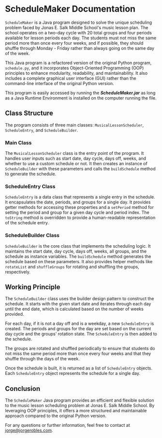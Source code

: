 # ScheduleMaker Documentation

`ScheduleMaker` is a Java program designed to solve the unique scheduling problem faced by Jonas E. Salk Middle School's music lesson plan. The school operates on a two-day cycle with 20 total groups and four periods available for lesson periods each day. The students must not miss the same period more than once every four weeks, and if possible, they should shuffle through Monday - Friday rather than always going on the same day of the week. 

This Java program is a refactored version of the original Python program, `schedule.py`, and it incorporates Object-Oriented Programming (OOP) principles to enhance modularity, readability, and maintainability.  It also includes a complete graphical user interface (GUI) rather than the command-line interface of the original Python version.

This program is easily accessed by running the ***ScheduleMaker.jar*** as long as a Java Runtime Environment is installed on the computer running the file.

## Class Structure

The program consists of three main classes: `MusicalLessonScheduler`, `ScheduleEntry`, and `ScheduleBuilder`.

### Main Class

The `MusicalLessonScheduler` class is the entry point of the program. It handles user inputs such as start date, day cycle, days off, weeks, and whether to use a custom schedule or not. It then creates an instance of `ScheduleBuilder` with these parameters and calls the `buildSchedule` method to generate the schedule.

### ScheduleEntry Class

`ScheduleEntry` is a data class that represents a single entry in the schedule. It encapsulates the date, periods, and groups for a single day. It provides getter methods for accessing these properties and a `setPeriod` method for setting the period and group for a given day cycle and period index. The `toString` method is overridden to provide a human-readable representation of the schedule entry.

### ScheduleBuilder Class

`ScheduleBuilder` is the core class that implements the scheduling logic. It maintains the start date, day cycle, days off, weeks, all groups, and the schedule as instance variables. The `buildSchedule` method generates the schedule based on these parameters. It also provides helper methods like `rotateList` and `shuffleGroups` for rotating and shuffling the groups, respectively.

## Working Principle

The `ScheduleBuilder` class uses the builder design pattern to construct the schedule. It starts with the given start date and iterates through each day until the end date, which is calculated based on the number of weeks provided. 

For each day, if it is not a day off and is a weekday, a new `ScheduleEntry` is created. The periods and groups for the day are set based on the current day cycle and the groups' rotation state. The `ScheduleEntry` is then added to the schedule.

The groups are rotated and shuffled periodically to ensure that students do not miss the same period more than once every four weeks and that they shuffle through the days of the week.

Once the schedule is built, it is returned as a list of `ScheduleEntry` objects. Each `ScheduleEntry` object represents the schedule for a single day.

## Conclusion

The `ScheduleMaker` Java program provides an efficient and flexible solution to the music lesson scheduling problem at Jonas E. Salk Middle School. By leveraging OOP principles, it offers a more structured and maintainable approach compared to the original Python version. 

For any questions or further information, feel free to contact at jorge@jorgerobles.com.